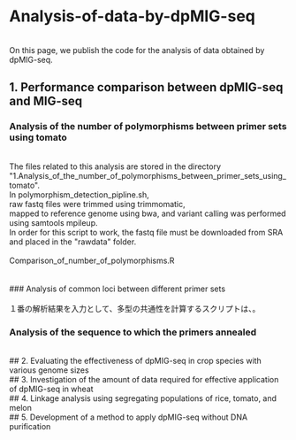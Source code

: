 # Analysis-of-data-by-dpMIG-seq
<br>
On this page, we publish the code for the analysis of data obtained by dpMIG-seq.


## 1. Performance comparison between dpMIG-seq and MIG-seq
### Analysis of the number of polymorphisms between primer sets using tomato

<br>
The files related to this analysis are stored in the directory "1.Analysis_of_the_number_of_polymorphisms_between_primer_sets_using_tomato".  
<br>
In polymorphism_detection_pipline.sh,<br>
raw fastq files were trimmed using trimmomatic,<br>
mapped to reference genome using bwa, and variant calling was performed using samtools mpileup.  
<br>
In order for this script to work, the fastq file must be downloaded from SRA and placed in the "rawdata" folder.
<br>
<br>
Comparison_of_number_of_polymorphisms.R<br>
<br>
<br>
### Analysis of common loci between different primer sets
<br>
<br>
１番の解析結果を入力として、多型の共通性を計算するスクリプトは、。

### Analysis of the sequence to which the primers annealed
<br>
## 2. Evaluating the effectiveness of dpMIG-seq in crop species with various genome sizes
<br>
## 3. Investigation of the amount of data required for effective application of dpMIG-seq in wheat
<br>
## 4. Linkage analysis using segregating populations of rice, tomato, and melon
<br>
## 5. Development of a method to apply dpMIG-seq without DNA purification 
<br>


